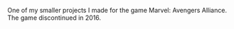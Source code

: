 One of my smaller projects I made for the game Marvel: Avengers Alliance. The game discontinued in 2016.
